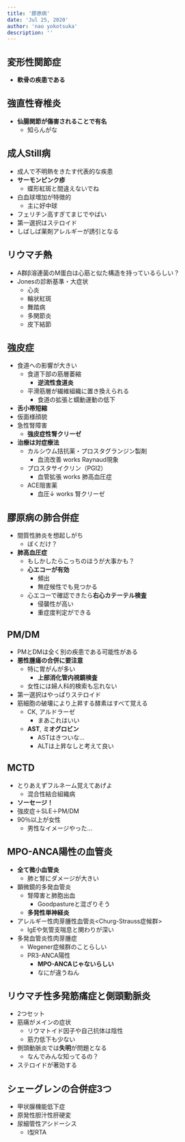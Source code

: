 ```yaml
---
title: '膠原病'
date: 'Jul 25, 2020'
author: 'nao yokotsuka'
description: ''
---
```


## 変形性関節症
- **軟骨の疾患である**

## 強直性脊椎炎
- **仙腸関節が傷害されることで有名**
  - 知らんがな

## 成人Still病
- 成人で不明熱をきたす代表的な疾患
- **サーモンピンク疹**
  - 蝶形紅斑と間違えないでね
- 白血球増加が特徴的
  - 主に好中球
- フェリチン高すぎてまじでやばい
- 第一選択はステロイド
- しばしば薬剤アレルギーが誘引となる

## リウマチ熱
- A群β溶連菌のM蛋白は心筋と似た構造を持っているらしい？
- Jonesの診断基準・大症状
  - 心炎
  - 輪状紅斑
  - 舞踏病
  - 多関節炎
  - 皮下結節

## 強皮症
- 食道への影響が大きい
  - 食道下部の筋層萎縮
    - **逆流性食道炎**
  - 平滑筋層が繊維組織に置き換えられる
    - 食道の拡張と蠕動運動の低下
- **舌小帯短縮**
- 仮面様顔貌
- 急性腎障害
  - **強皮症性腎クリーゼ**
- **治療は対症療法**
  - カルシウム拮抗薬・プロスタグランジン製剤
    - 血流改善 works Raynaud現象
  - プロスタサイクリン（PGI2）
    - 血管拡張 works 肺高血圧症
  - ACE阻害薬
    - 血圧↓ works 腎クリーゼ 

## 膠原病の肺合併症
- 間質性肺炎を想起しがち
  - ぼくだけ？
- **肺高血圧症**
  - もしかしたらこっちのほうが大事かも？
  - **心エコーが有効**
    - 頻出
    - 無症候性でも見つかる
  - 心エコーで確認できたら**右心カテーテル検査**
    - 侵襲性が高い
    - 重症度判定ができる

## PM/DM
- PMとDMは全く別の疾患である可能性がある
- **悪性腫瘍の合併に要注意**
  - 特に胃がんが多い
    - **上部消化管内視鏡検査**
  - 女性には婦人科的検索も忘れない
- 第一選択はやっぱりステロイド
- 筋細胞の破壊により上昇する酵素はすべて覚える
  - CK, アルドラーゼ
    - まあこれはいい
  - **AST**, **ミオグロビン**
    - ASTはきついな...
    - ALTは上昇なしと考えて良い

## MCTD
- とりあえずフルネーム覚えてあげよ
  - 混合性結合組織病
- **ソーセージ！**
- 強皮症＋SLE＋PM/DM
- 90％以上が女性
  - 男性なイメージやった...

## MPO-ANCA陽性の血管炎
- **全て微小血管炎**
  - 肺と腎にダメージが大きい
- 顕微鏡的多発血管炎
  - 腎障害と肺胞出血
    - Goodpastureと混ざりそう
  - **多発性単神経炎**
- アレルギー性肉芽腫性血管炎<Churg-Strauss症候群>
  - IgEや気管支喘息と関わりが深い
- 多発血管炎性肉芽腫症
  - Wegener症候群のことらしい
  - PR3-ANCA陽性
    - **MPO-ANCAじゃないらしい**
    - なにが違うねん

## リウマチ性多発筋痛症と側頭動脈炎
- 2つセット
- 筋痛がメインの症状
  - リウマトイド因子や自己抗体は陰性
  - 筋力低下も少ない
- 側頭動脈炎では**失明**が問題となる
  - なんでみんな知ってるの？
- ステロイドが著効する

## シェーグレンの合併症3つ
- 甲状腺機能低下症
- 原発性胆汁性肝硬変
- 尿細管性アシドーシス
  - I型RTA

## 
